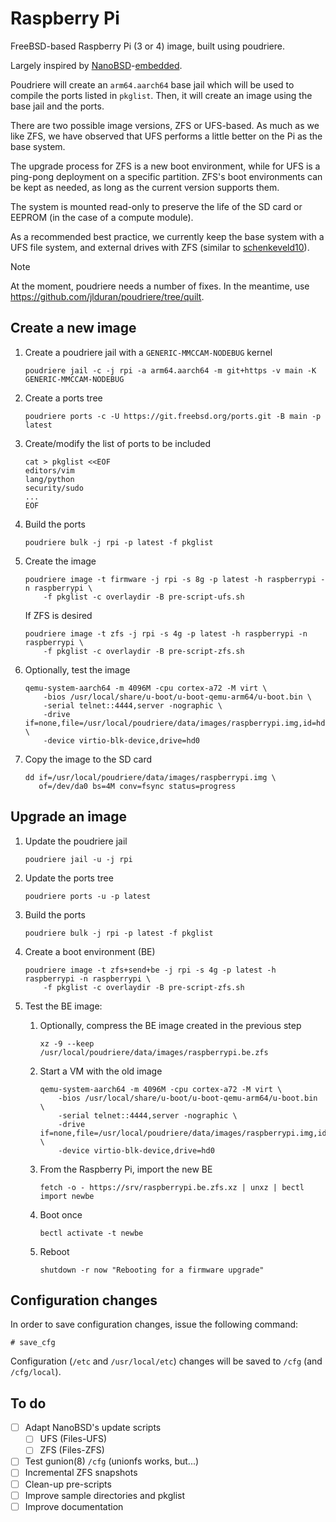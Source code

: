 # Raspberry Pi

FreeBSD-based Raspberry Pi (3 or 4) image, built using poudriere.

Largely inspired by [NanoBSD]-[embedded].

Poudriere will create an `arm64.aarch64` base jail which will be used to compile the ports listed in `pkglist`.  Then, it will create an image using the base jail and the ports.

There are two possible image versions, ZFS or UFS-based.  As much as we like ZFS, we have observed that UFS performs a little better on the Pi as the base system.

The upgrade process for ZFS is a new boot environment, while for UFS is a ping-pong deployment on a specific partition.  ZFS's boot environments can be kept as needed, as long as the current version supports them.

The system is mounted read-only to preserve the life of the SD card or EEPROM (in the case of a compute module).

As a recommended best practice, we currently keep the base system with a UFS file system, and external drives with ZFS (similar to [schenkeveld10]).

> [!NOTE]
> At the moment, poudriere needs a number of fixes.  In the meantime, use https://github.com/jlduran/poudriere/tree/quilt.

## Create a new image

1. Create a poudriere jail with a `GENERIC-MMCCAM-NODEBUG` kernel

       poudriere jail -c -j rpi -a arm64.aarch64 -m git+https -v main -K GENERIC-MMCCAM-NODEBUG

2. Create a ports tree

       poudriere ports -c -U https://git.freebsd.org/ports.git -B main -p latest

3. Create/modify the list of ports to be included

       cat > pkglist <<EOF
       editors/vim
       lang/python
       security/sudo
       ...
       EOF

4. Build the ports

       poudriere bulk -j rpi -p latest -f pkglist

5. Create the image

       poudriere image -t firmware -j rpi -s 8g -p latest -h raspberrypi -n raspberrypi \
           -f pkglist -c overlaydir -B pre-script-ufs.sh

   If ZFS is desired

       poudriere image -t zfs -j rpi -s 4g -p latest -h raspberrypi -n raspberrypi \
           -f pkglist -c overlaydir -B pre-script-zfs.sh

6. Optionally, test the image

       qemu-system-aarch64 -m 4096M -cpu cortex-a72 -M virt \
           -bios /usr/local/share/u-boot/u-boot-qemu-arm64/u-boot.bin \
           -serial telnet::4444,server -nographic \
           -drive if=none,file=/usr/local/poudriere/data/images/raspberrypi.img,id=hd0 \
           -device virtio-blk-device,drive=hd0

7. Copy the image to the SD card

       dd if=/usr/local/poudriere/data/images/raspberrypi.img \
          of=/dev/da0 bs=4M conv=fsync status=progress

## Upgrade an image

1. Update the poudriere jail

       poudriere jail -u -j rpi

2. Update the ports tree

       poudriere ports -u -p latest

4. Build the ports

       poudriere bulk -j rpi -p latest -f pkglist

5. Create a boot environment (BE)

       poudriere image -t zfs+send+be -j rpi -s 4g -p latest -h raspberrypi -n raspberrypi \
           -f pkglist -c overlaydir -B pre-script-zfs.sh

6. Test the BE image:

   1. Optionally, compress the BE image created in the previous step

          xz -9 --keep /usr/local/poudriere/data/images/raspberrypi.be.zfs

   2. Start a VM with the old image

          qemu-system-aarch64 -m 4096M -cpu cortex-a72 -M virt \
              -bios /usr/local/share/u-boot/u-boot-qemu-arm64/u-boot.bin \
              -serial telnet::4444,server -nographic \
              -drive if=none,file=/usr/local/poudriere/data/images/raspberrypi.img,id=hd0 \
              -device virtio-blk-device,drive=hd0

   3. From the Raspberry Pi, import the new BE

          fetch -o - https://srv/raspberrypi.be.zfs.xz | unxz | bectl import newbe

   4. Boot once

          bectl activate -t newbe

   5. Reboot

          shutdown -r now "Rebooting for a firmware upgrade"

## Configuration changes

In order to save configuration changes, issue the following command:

    # save_cfg

Configuration (`/etc` and `/usr/local/etc`) changes will be saved to `/cfg` (and `/cfg/local`).

## To do

- [ ] Adapt NanoBSD's update scripts
   - [ ] UFS (Files-UFS)
   - [ ] ZFS (Files-ZFS)
- [ ] Test gunion(8) `/cfg` (unionfs works, but...)
- [ ] Incremental ZFS snapshots
- [ ] Clean-up pre-scripts
- [ ] Improve sample directories and pkglist
- [ ] Improve documentation

[NanoBSD]: https://papers.freebsd.org/2005/phk-nanobsd/
[embedded]: https://github.com/freebsd/freebsd-src/tree/main/tools/tools/nanobsd/embedded
[schenkeveld10]: https://2010.asiabsdcon.org/papers/abc2010-P4A-paper.pdf
